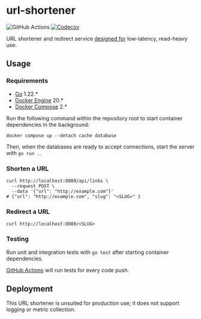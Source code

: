 # url-shortener

![GitHub Actions](https://github.com/bfdes/url-shortener/workflows/Test/badge.svg)
[![Codecov](https://codecov.io/gh/bfdes/url-shortener/branch/master/graph/badge.svg)](https://codecov.io/gh/bfdes/url-shortener)

URL shortener and redirect service [designed for](https://www.notion.so/URL-shortening-8272c692648143698859d9f3524a8b5e#a2becb53582444cfb3e9cce1dd8978ba) low-latency, read-heavy use.

## Usage

### Requirements

- [Go](https://golang.org/) 1.22.*
- [Docker Engine](https://docs.docker.com/engine/) 20.*
- [Docker Compose](https://docs.docker.com/compose/) 2.*

Run the following command within the repository root to start container dependencies in the background:

```shell
docker compose up --detach cache database
```

Then, when the databases are ready to accept connections, start the server with `go run .`.

### Shorten a URL

```shell
curl http://localhost:8080/api/links \
  --request POST \
  --data '{"url": "http://example.com"}'
# {"url": "http://example.com", "slug": "<SLUG>" }
```

### Redirect a URL

```shell
curl http://localhost:8080/<SLUG>
```

### Testing

Run unit and integration tests with `go test` after starting container dependencies.

[GitHub Actions](https://github.com/bfdes/url-shortener/actions) will run tests for every code push.

## Deployment

This URL shortener is unsuited for production use; it does not support logging or metric collection.
